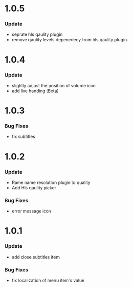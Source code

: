 # 1.0.5

### Update

- seprate hls qaulity plugin
- remove qaulity levels depenedecy from hls qaulity plugin.

# 1.0.4

### Update

- slightly adjust the position of volume icon
- add live handing (Beta)

# 1.0.3

### Bug Fixes

- fix subtitles

# 1.0.2

### Update

- Rame name resolution plugin to quality
- Add Hls qaulity picker

### Bug Fixes

- error message icon

# 1.0.1

### Update

- add close subtitles item

### Bug Fixes

- fix localization of menu item's value
